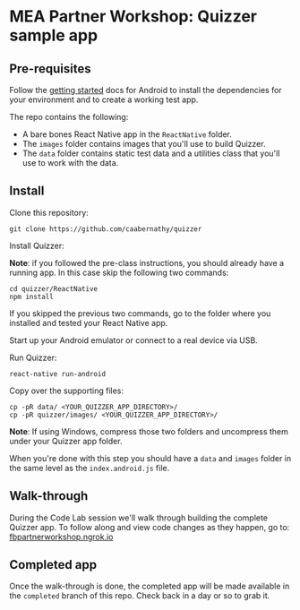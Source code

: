 # MEA Partner Workshop: Quizzer sample app

## Pre-requisites

Follow the [getting started](https://facebook.github.io/react-native/docs/getting-started.html) docs for Android to install the dependencies for your environment and to create a working test app.

The repo contains the following:

+  A bare bones React Native app in the `ReactNative` folder.
+ The `images` folder contains images that you'll use to build Quizzer.
+ The `data` folder contains static test data and a utilities class that you'll use to work with the data.

## Install

Clone this repository:

    git clone https://github.com/caabernathy/quizzer

Install Quizzer:

**Note**: if you followed the pre-class instructions, you should already have a running app. In this case skip the following two commands:

    cd quizzer/ReactNative
    npm install

If you skipped the previous two commands, go to the folder where you installed and tested your React Native app.

Start up your Android emulator or connect to a real device via USB.

Run Quizzer:

    react-native run-android

Copy over the supporting files:

    cp -pR data/ <YOUR_QUIZZER_APP_DIRECTORY>/
    cp -pR quizzer/images/ <YOUR_QUIZZER_APP_DIRECTORY>/

**Note**: If using Windows, compress those two folders and uncompress them under your Quizzer app folder.

When you're done with this step you should have a `data` and `images` folder in the same level as the `index.android.js` file.

## Walk-through
During the Code Lab session we'll walk through building the complete Quizzer app. To follow along and view code changes as they happen, go to: [fbpartnerworkshop.ngrok.io](fbpartnerworkshop.ngrok.io)


## Completed app

Once the walk-through is done, the completed app will be made available in the `completed` branch of this repo. Check back in a day or so to grab it.
